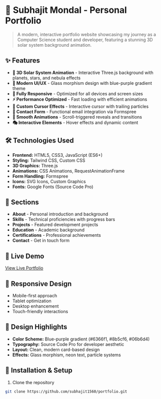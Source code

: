 # 🌟 Subhajit Mondal - Personal Portfolio

> A modern, interactive portfolio website showcasing my journey as a Computer Science student and developer, featuring a stunning 3D solar system background animation.

## ✨ Features

- **🌌 3D Solar System Animation** - Interactive Three.js background with planets, stars, and nebula effects
- **🎨 Modern UI/UX** - Glass morphism design with blue-purple gradient theme
- **📱 Fully Responsive** - Optimized for all devices and screen sizes
- **⚡ Performance Optimized** - Fast loading with efficient animations
- **🎯 Custom Cursor Effects** - Interactive cursor with trailing particles
- **📧 Contact Form** - Functional email integration via Formspree
- **🔄 Smooth Animations** - Scroll-triggered reveals and transitions
- **🎭 Interactive Elements** - Hover effects and dynamic content

## 🛠️ Technologies Used

- **Frontend:** HTML5, CSS3, JavaScript (ES6+)
- **Styling:** Tailwind CSS, Custom CSS
- **3D Graphics:** Three.js
- **Animations:** CSS Animations, RequestAnimationFrame
- **Form Handling:** Formspree
- **Icons:** SVG Icons, Custom Graphics
- **Fonts:** Google Fonts (Source Code Pro)

## 🎯 Sections

- **About** - Personal introduction and background
- **Skills** - Technical proficiencies with progress bars
- **Projects** - Featured development projects
- **Education** - Academic background
- **Certifications** - Professional achievements
- **Contact** - Get in touch form

## 🚀 Live Demo

[View Live Portfolio](https://your-portfolio-url.com)

## 📱 Responsive Design

- Mobile-first approach
- Tablet optimization
- Desktop enhancement
- Touch-friendly interactions

## 🎨 Design Highlights

- **Color Scheme:** Blue-purple gradient (#6366f1, #8b5cf6, #06b6d4)
- **Typography:** Source Code Pro for developer aesthetic
- **Layout:** Clean, modern card-based design
- **Effects:** Glass morphism, neon text, particle systems

## 🔧 Installation & Setup

1. Clone the repository
```bash
git clone https://github.com/subhajit1560/portfolio.git
